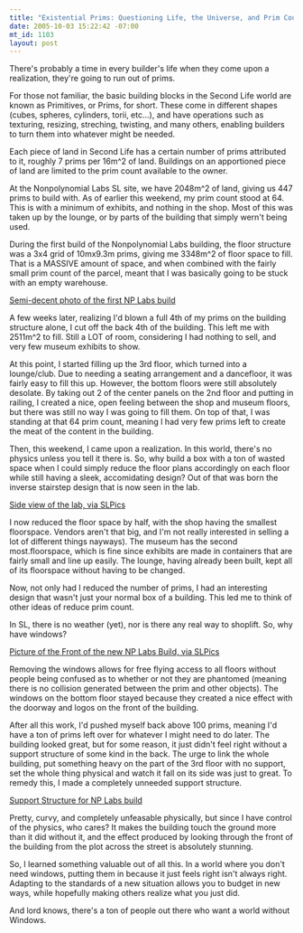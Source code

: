 ```yaml
--- 
title: "Existential Prims: Questioning Life, the Universe, and Prim Count"
date: 2005-10-03 15:22:42 -07:00
mt_id: 1103
layout: post
---
```

There's probably a time in every builder's life when they come upon a realization, they're going to run out of prims.

For those not familiar, the basic building blocks in the Second Life world are known as Primitives, or Prims, for short. These come in different shapes (cubes, spheres, cylinders, torii, etc...), and have operations such as texturing, resizing, streching, twisting, and many others, enabling builders to turn them into whatever might be needed. 

Each piece of land in Second Life has a certain number of prims attributed to it, roughly 7 prims per 16m^2 of land. Buildings on an apportioned piece of land are limited to the prim count available to the owner.

At the Nonpolynomial Labs SL site, we have 2048m^2 of land, giving us 447 prims to build with. As of earlier this weekend, my prim count stood at 64. This is with a minimum of exhibits, and nothing in the shop. Most of this was taken up by the lounge, or by parts of the building that simply wern't being used.

During the first build of the Nonpolynomial Labs building, the floor structure was a 3x4 grid of 10mx9.3m prims, giving me 3348m^2 of floor space to fill. That is a MASSIVE amount of space, and when combined with the fairly small prim count of the parcel, meant that I was basically going to be stuck with an empty warehouse.

<A HREF='http://www.flickr.com/photos/80226255@N00/31773694/'>Semi-decent photo of the first NP Labs build</A>

A few weeks later, realizing I'd blown a full 4th of my prims on the building structure alone, I cut off the back 4th of the building. This left me with 2511m^2 to fill. Still a LOT of room, considering I had nothing to sell, and very few museum exhibits to show.

At this point, I started filling up the 3rd floor, which turned into a lounge/club. Due to needing a seating arrangement and a dancefloor, it was fairly easy to fill this up. However, the bottom floors were still absolutely desolate. By taking out 2 of the center panels on the 2nd floor and putting in railing, I created a nice, open feeling between the shop and museum floors, but there was still no way I was going to fill them. On top of that, I was standing at that 64 prim count, meaning I had very few prims left to create the meat of the content in the building.

Then, this weekend, I came upon a realization. In this world, there's no physics unless you tell it there is. So, why build a box with a ton of wasted space when I could simply reduce the floor plans accordingly on each floor while still having a sleek, accomidating design? Out of that was born the inverse stairstep design that is now seen in the lab.

<A HREF='http://www.sluniverse.com/pics/pic.aspx?id=32510&sort=PictureID+desc&Search=qdot'>Side view of the lab, via SLPics</A>

I now reduced the floor space by half, with the shop having the smallest floorspace. Vendors aren't that big, and I'm not really interested in selling a lot of different things nayways). The museum has the second most.floorspace, which is fine since exhibits are made in containers that are fairly small and line up easily. The lounge, having already been built, kept all of its floorspace without having to be changed.

Now, not only had I reduced the number of prims, I had an interesting design that wasn't just your normal box of a building. This led me to think of other ideas of reduce prim count.

In SL, there is no weather (yet), nor is there any real way to shoplift. So, why have windows? 

<A HREF='http://www.sluniverse.com/pics/pic.aspx?id=32508&sort=PictureID+desc&Search=qdot'>Picture of the Front of the new NP Labs Build, via SLPics</A>

Removing the windows allows for free flying access to all floors without people being confused as to whether or not they are phantomed (meaning there is no collision generated between the prim and other objects). The windows on the bottom floor stayed because they created a nice effect with the doorway and logos on the front of the building.

After all this work, I'd pushed myself back above 100 prims, meaning I'd have a ton of prims left over for whatever I might need to do later. The building looked great, but for some reason, it just didn't feel right without a support structure of some kind in the back. The urge to link the whole building, put something heavy on the part of the 3rd floor with no support, set the whole thing physical and watch it fall on its side was just to great. To remedy this, I made a completely unneeded support structure.

<A HREF='http://www.sluniverse.com/pics/pic.aspx?id=32511&sort=PictureID+desc&Search=qdot'>Support Structure for NP Labs build</A>

Pretty, curvy, and completely unfeasable physically, but since I have control of the physics, who cares? It makes the building touch the ground more than it did without it, and the effect produced by looking through the front of the building from the plot across the street is absolutely stunning.

So, I learned something valuable out of all this. In a world where you don't need windows, putting them in because it just feels right isn't always right. Adapting to the standards of a new situation allows you to budget in new ways, while hopefully making others realize what you just did. 

And lord knows, there's a ton of people out there who want a world without Windows. 

